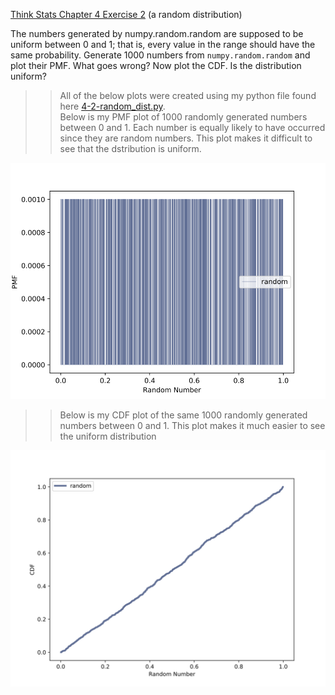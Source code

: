 [Think Stats Chapter 4 Exercise 2](http://greenteapress.com/thinkstats2/html/thinkstats2005.html#toc41) (a random distribution)  

The numbers generated by numpy.random.random are supposed to be uniform between 0 and 1; that is, every value in the range should have the same probability. Generate 1000 numbers from `numpy.random.random` and plot their PMF. What goes wrong? Now plot the CDF. Is the distribution uniform?  
>> All of the below plots were created using my python file found here [4-2-random_dist.py](https://github.com/lhow0901/dsp/blob/master/statistics/4-2-random_dist.py).  
>> Below is my PMF plot of 1000 randomly generated numbers between 0 and 1. Each number is equally likely to have occurred since they are random numbers. This plot makes it difficult to see that the dstribution is uniform.  

![Histogram](img/PMF_Random.png)  

>>Below is my CDF plot of the same 1000 randomly generated numbers between 0 and 1. This plot makes it much easier to see the uniform distribution  

![Histogram](img/CDF_Random.png)
